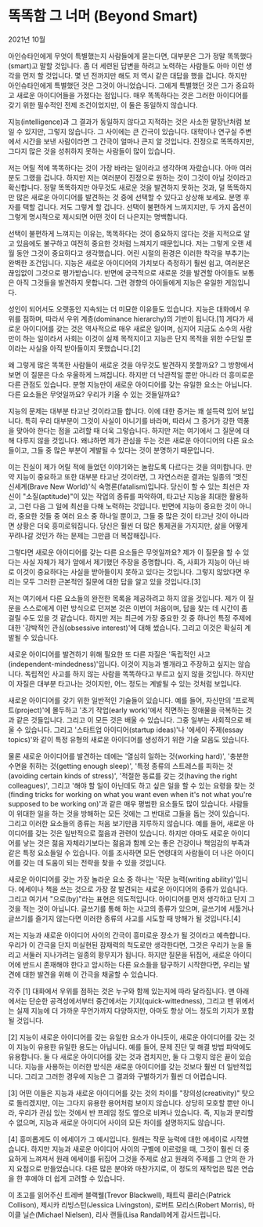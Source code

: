 # 똑똑함 그 너머 (Beyond Smart)

2021년 10월

아인슈타인에게 무엇이 특별했는지 사람들에게 묻는다면, 대부분은 그가 정말 똑똑했다(smart)고 말할 것입니다. 좀 더 세련된 답변을 하려고 노력하는 사람들도 아마 이런 생각을 먼저 할 것입니다. 몇 년 전까지만 해도 저 역시 같은 대답을 했을 겁니다. 하지만 아인슈타인에게 특별했던 것은 그것이 아니었습니다. 그에게 특별했던 것은 그가 중요하고 새로운 아이디어들을 가졌다는 점입니다. 매우 똑똑하다는 것은 그러한 아이디어를 갖기 위한 필수적인 전제 조건이었지만, 이 둘은 동일하지 않습니다.

지능(intelligence)과 그 결과가 동일하지 않다고 지적하는 것은 사소한 말장난처럼 보일 수 있지만, 그렇지 않습니다. 그 사이에는 큰 간극이 있습니다. 대학이나 연구실 주변에서 시간을 보낸 사람이라면 그 간극이 얼마나 큰지 알 것입니다. 진정으로 똑똑하지만, 그다지 많은 것을 성취하지 못하는 사람들이 많이 있습니다.

저는 어릴 적에 똑똑하다는 것이 가장 바라는 일이라고 생각하며 자랐습니다. 아마 여러분도 그랬을 겁니다. 하지만 저는 여러분이 진정으로 원하는 것이 그것이 아닐 것이라고 확신합니다. 정말 똑똑하지만 아무것도 새로운 것을 발견하지 못하는 것과, 덜 똑똑하지만 많은 새로운 아이디어를 발견하는 것 중에 선택할 수 있다고 상상해 보세요. 분명 후자를 택할 겁니다. 저도 그렇게 할 겁니다. 선택이 불편하게 느껴지지만, 두 가지 옵션이 그렇게 명시적으로 제시되면 어떤 것이 더 나은지는 명백합니다.

선택이 불편하게 느껴지는 이유는, 똑똑하다는 것이 중요하지 않다는 것을 지적으로 알고 있음에도 불구하고 여전히 중요한 것처럼 느껴지기 때문입니다. 저는 그렇게 오랜 세월 동안 그것이 중요하다고 생각했습니다. 어린 시절의 환경은 이러한 착각을 부추기는 완벽한 조건입니다. 지능은 새로운 아이디어의 가치보다 측정하기 훨씬 쉽고, 여러분은 끊임없이 그것으로 평가받습니다. 반면에 궁극적으로 새로운 것을 발견할 아이들도 보통은 아직 그것들을 발견하지 못합니다. 그런 경향의 아이들에게 지능은 유일한 게임입니다.

성인이 되어서도 오랫동안 지속되는 더 미묘한 이유들도 있습니다. 지능은 대화에서 우위를 점하며, 따라서 우위 계층(dominance hierarchy)의 기반이 됩니다.[1] 게다가 새로운 아이디어를 갖는 것은 역사적으로 매우 새로운 일이며, 심지어 지금도 소수의 사람만이 하는 일이라서 사회는 이것이 실제 목적지이고 지능은 단지 목적을 위한 수단일 뿐이라는 사실을 아직 받아들이지 못했습니다.[2]

왜 그렇게 많은 똑똑한 사람들이 새로운 것을 아무것도 발견하지 못할까요? 그 방향에서 보면 이 질문은 다소 우울하게 느껴집니다. 하지만 더 낙관적일 뿐만 아니라 더 흥미로운 다른 관점도 있습니다. 분명 지능만이 새로운 아이디어를 갖는 유일한 요소는 아닙니다. 다른 요소들은 무엇일까요? 우리가 키울 수 있는 것들일까요?

지능의 문제는 대부분 타고난 것이라고들 합니다. 이에 대한 증거는 꽤 설득력 있어 보입니다. 특히 우리 대부분이 그것이 사실이 아니기를 바라며, 따라서 그 증거가 강한 역풍을 맞아야 한다는 점을 고려할 때 더욱 그렇습니다. 하지만 저는 여기에서 그 질문에 대해 다루지 않을 것입니다. 왜냐하면 제가 관심을 두는 것은 새로운 아이디어의 다른 요소들이고, 그들 중 많은 부분이 계발될 수 있다는 것이 분명하기 때문입니다.

이는 진실이 제가 어릴 적에 들었던 이야기와는 놀랍도록 다르다는 것을 의미합니다. 만약 지능이 중요하고 또한 대부분 타고난 것이라면, 그 자연스러운 결과는 일종의 '멋진 신세계(Brave New World)'식 숙명론(fatalism)입니다. 당신이 할 수 있는 최선은 자신이 "소질(aptitude)"이 있는 작업의 종류를 파악하여, 타고난 지능을 최대한 활용하고, 그런 다음 그 일에 최선을 다해 노력하는 것입니다. 반면에 지능이 중요한 것이 아니라, 중요한 것들 중 여러 요소 중 하나일 뿐이고, 그들 중 많은 것이 타고난 것이 아니라면 상황은 더욱 흥미로워집니다. 당신은 훨씬 더 많은 통제권을 가지지만, 삶을 어떻게 꾸려나갈 것인가 하는 문제는 그만큼 더 복잡해집니다.

그렇다면 새로운 아이디어를 갖는 다른 요소들은 무엇일까요? 제가 이 질문을 할 수 있다는 사실 자체가 제가 앞에서 제기했던 주장을 증명합니다. 즉, 사회가 지능이 아닌 바로 이것이 중요하다는 사실을 받아들이지 못하고 있다는 것입니다. 그렇지 않았다면 우리는 모두 그러한 근본적인 질문에 대한 답을 알고 있을 것입니다.[3]

저는 여기에서 다른 요소들의 완전한 목록을 제공하려고 하지 않을 것입니다. 제가 이 질문을 스스로에게 이런 방식으로 던져본 것은 이번이 처음이며, 답을 찾는 데 시간이 좀 걸릴 수도 있을 것 같습니다. 하지만 저는 최근에 가장 중요한 것 중 하나인 특정 주제에 대한 '강박적인 관심(obsessive interest)'에 대해 썼습니다. 그리고 이것은 확실히 계발될 수 있습니다.

새로운 아이디어를 발견하기 위해 필요한 또 다른 자질은 '독립적인 사고(independent-mindedness)'입니다. 이것이 지능과 별개라고 주장하고 싶지는 않습니다. 독립적인 사고를 하지 않는 사람을 똑똑하다고 부르고 싶지 않을 것입니다. 하지만 이 자질은 대부분 타고나는 것이지만, 어느 정도는 계발될 수 있는 것처럼 보입니다.

새로운 아이디어를 갖기 위한 일반적인 기술들이 있습니다. 예를 들어, 자신만의 '프로젝트(project)'에 몰두하고 '초기 작업(early work)'에서 직면하는 장애물을 극복하는 것과 같은 것들입니다. 그리고 이 모든 것은 배울 수 있습니다. 그중 일부는 사회적으로 배울 수 있습니다. 그리고 '스타트업 아이디어(startup ideas)'나 '에세이 주제(essay topics)'와 같이 특정 유형의 새로운 아이디어를 생성하기 위한 기술 모음도 있습니다.

물론 새로운 아이디어를 발견하는 데에는 '열심히 일하는 것(working hard)', '충분한 수면을 취하는 것(getting enough sleep)', '특정 종류의 스트레스를 피하는 것(avoiding certain kinds of stress)', '적절한 동료를 갖는 것(having the right colleagues)', 그리고 '해야 할 일이 아닌데도 하고 싶은 일을 할 수 있는 요령을 찾는 것(finding tricks for working on what you want even when it's not what you're supposed to be working on)'과 같은 매우 평범한 요소들도 많이 있습니다. 사람들이 위대한 일을 하는 것을 방해하는 모든 것에는 그 반대로 그들을 돕는 것이 있습니다. 그리고 이러한 요소들의 종류는 처음 보기만큼 지루하지 않습니다. 예를 들어, 새로운 아이디어를 갖는 것은 일반적으로 젊음과 관련이 있습니다. 하지만 아마도 새로운 아이디어를 낳는 것은 젊음 자체라기보다는 젊음과 함께 오는 좋은 건강이나 책임감의 부족과 같은 특정 요소들일 수 있습니다. 이를 조사하면 모든 연령대의 사람들이 더 나은 아이디어를 갖는 데 도움이 되는 전략을 찾을 수 있을 것입니다.

새로운 아이디어를 갖는 가장 놀라운 요소 중 하나는 '작문 능력(writing ability)'입니다. 에세이나 책을 쓰는 것으로 가장 잘 발견되는 새로운 아이디어의 종류가 있습니다. 그리고 여기서 "으로(by)"라는 표현은 의도적입니다. 아이디어를 먼저 생각하고 단지 그것을 적는 것이 아닙니다. 글쓰기를 통해 하는 사고의 종류가 있으며, 글쓰기에 서툴거나 글쓰기를 즐기지 않는다면 이러한 종류의 사고를 시도할 때 방해가 될 것입니다.[4]

저는 지능과 새로운 아이디어 사이의 간극이 흥미로운 장소가 될 것이라고 예측합니다. 우리가 이 간극을 단지 미실현된 잠재력의 척도로만 생각한다면, 그것은 우리가 눈을 돌리고 서둘러 지나가려는 일종의 황무지가 됩니다. 하지만 질문을 뒤집어, 새로운 아이디어에 반드시 존재해야 한다고 암시하는 다른 요소들을 탐구하기 시작한다면, 우리는 발견에 대한 발견을 위해 이 간극을 채굴할 수 있습니다.

각주
[1] 대화에서 우위를 점하는 것은 누구와 함께 있는지에 따라 달라집니다. 맨 아래에서는 단순한 공격성에서부터 중간에서는 기지(quick-wittedness), 그리고 맨 위에서는 실제 지능에 더 가까운 무언가까지 다양하지만, 아마도 항상 어느 정도의 기지가 포함될 것입니다.

[2] 지능이 새로운 아이디어를 갖는 유일한 요소가 아니듯이, 새로운 아이디어를 갖는 것이 지능이 유용한 유일한 용도는 아닙니다. 예를 들어, 문제 진단 및 해결 방법 파악에도 유용합니다. 둘 다 새로운 아이디어를 갖는 것과 겹치지만, 둘 다 그렇지 않은 끝이 있습니다. 지능을 사용하는 이러한 방식은 새로운 아이디어를 갖는 것보다 훨씬 더 일반적입니다. 그리고 그러한 경우에 지능은 그 결과와 구별하기가 훨씬 더 어렵습니다.

[3] 어떤 이들은 지능과 새로운 아이디어를 갖는 것의 차이를 "창의성(creativity)" 탓으로 돌리겠지만, 이는 그다지 유용한 용어처럼 보이지 않습니다. 상당히 모호할 뿐만 아니라, 우리가 관심 있는 것에서 반 프레임 정도 옆으로 비켜나 있습니다. 즉, 지능과 분리할 수 없으며, 지능과 새로운 아이디어 사이의 모든 차이를 설명하지도 않습니다.

[4] 흥미롭게도 이 에세이가 그 예시입니다. 원래는 작문 능력에 대한 에세이로 시작했습니다. 하지만 지능과 새로운 아이디어 사이의 구별에 이르렀을 때, 그것이 훨씬 더 중요하게 느껴져서 원래 에세이를 뒤집어 그것을 주제로 삼고 원래의 주제를 그 안의 한 가지 요점으로 만들었습니다. 다른 많은 분야와 마찬가지로, 이 정도의 재작업은 많은 연습을 한 후에야 더 쉽게 고려할 수 있습니다.

이 초고를 읽어주신 트레버 블랙웰(Trevor Blackwell), 패트릭 콜리슨(Patrick Collison), 제시카 리빙스턴(Jessica Livingston), 로버트 모리스(Robert Morris), 마이클 닐슨(Michael Nielsen), 리사 랜들(Lisa Randall)에게 감사드립니다.